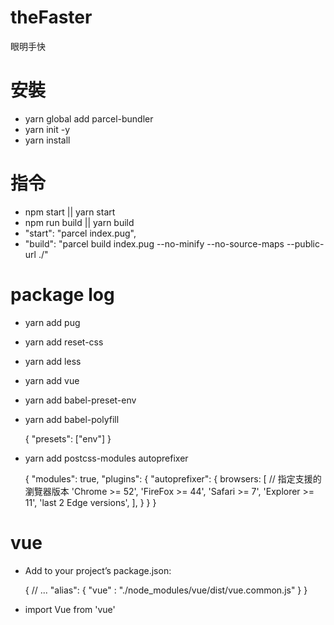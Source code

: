 # theFaster

眼明手快


# 安裝

- yarn global add parcel-bundler
- yarn init -y
- yarn install

# 指令

- npm start || yarn start
- npm run build || yarn build
- "start": "parcel index.pug",
- "build": "parcel build index.pug --no-minify --no-source-maps --public-url ./"


# package log

- yarn add pug
- yarn add reset-css
- yarn add less
- yarn add vue
- yarn add babel-preset-env
- yarn add babel-polyfill

    {
      "presets": ["env"]
    }

- yarn add postcss-modules autoprefixer

    {
      "modules": true,
      "plugins": {
        "autoprefixer": {
          browsers: [ // 指定支援的瀏覽器版本
            'Chrome >= 52',
            'FireFox >= 44',
            'Safari >= 7',
            'Explorer >= 11',
            'last 2 Edge versions',
          ],
        }
      }
    }

# vue

- Add to your project’s package.json:

    {
        // ...
        "alias": {
            "vue" : "./node_modules/vue/dist/vue.common.js"
        }
    }

- import Vue from 'vue'

